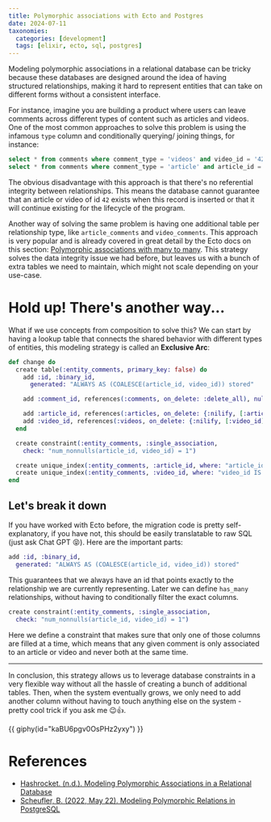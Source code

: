 ```yaml
---
title: Polymorphic associations with Ecto and Postgres
date: 2024-07-11
taxonomies:
  categories: [development]
  tags: [elixir, ecto, sql, postgres]
---
```


Modeling polymorphic associations in a relational database can be tricky because these databases are designed around the idea of having structured relationships, making it hard to represent entities that can take on different forms without a consistent interface.

<!-- more -->

For instance, imagine you are building a product where users can leave comments across different types of content such as articles and videos. One of the most common approaches to solve this problem is using the infamous `type` column and conditionally querying/ joining things, for instance:

```sql
select * from comments where comment_type = 'videos' and video_id = '42'
select * from comments where comment_type = 'article' and article_id = '42'
```

The obvious disadvantage with this approach is that there's no referential integrity between relationships. This means the database cannot guarantee that an article or video of id `42` exists when this record is inserted or that it will continue existing for the lifecycle of the program.

Another way of solving the same problem is having one additional table per relationship type, like `article_comments` and `video_comments`. This approach is very popular and is already covered in great detail by the Ecto docs on this section: [Polymorphic associations with many to many](https://hexdocs.pm/ecto/polymorphic-associations-with-many-to-many.html). This strategy solves the data integrity issue we had before, but leaves us with a bunch of extra tables we need to maintain, which might not scale depending on your use-case.

# Hold up! There's another way...

What if we use concepts from composition to solve this? We can start by having a lookup table that connects the shared behavior with different types of entities, this modeling strategy is called an **Exclusive Arc**:

```elixir
def change do
  create table(:entity_comments, primary_key: false) do
    add :id, :binary_id,
      generated: "ALWAYS AS (COALESCE(article_id, video_id)) stored"

    add :comment_id, references(:comments, on_delete: :delete_all), null: false

    add :article_id, references(:articles, on_delete: {:nilify, [:article_id]})
    add :video_id, references(:videos, on_delete: {:nilify, [:video_id]})
  end

  create constraint(:entity_comments, :single_association,
    check: "num_nonnulls(article_id, video_id) = 1")

  create unique_index(:entity_comments, :article_id, where: "article_id IS NOT NULL")
  create unique_index(:entity_comments, :video_id, where: "video_id IS NOT NULL")
end
```

## Let's break it down

If you have worked with Ecto before, the migration code is pretty self-explanatory, if you have not, this should be easily translatable to raw SQL (just ask Chat GPT 😝). Here are the important parts:

```elixir
add :id, :binary_id,
  generated: "ALWAYS AS (COALESCE(article_id, video_id)) stored"
```

This guarantees that we always have an id that points exactly to the relationship we are currently representing. Later we can define `has_many` relationships, without having to conditionally filter the exact columns.

```elixir
create constraint(:entity_comments, :single_association,
  check: "num_nonnulls(article_id, video_id) = 1")
```

Here we define a constraint that makes sure that only one of those columns are filled at a time, which means that any given comment is only associated to an article or video and never both at the same time.

---

In conclusion, this strategy allows us to leverage database constraints in a very flexible way without all the hassle of creating a bunch of additional tables. Then, when the system eventually grows, we only need to add another column without having to touch anything else on the system - pretty cool trick if you ask me 😉👍.

{{ giphy(id="kaBU6pgv0OsPHz2yxy") }}

# References

- [Hashrocket. (n.d.). Modeling Polymorphic Associations in a Relational Database](https://hashrocket.com/blog/posts/modeling-polymorphic-associations-in-a-relational-database)
- [Scheufler, B. (2022, May 22). Modeling Polymorphic Relations in PostgreSQL](https://brunoscheufler.com/blog/2022-05-22-modeling-polymorphic-relations-in-postgres)
